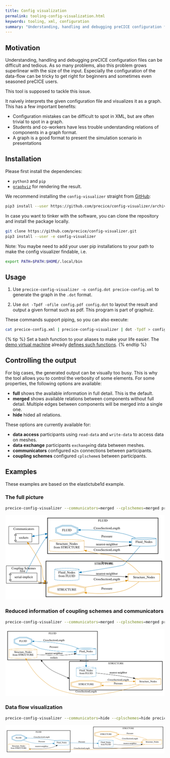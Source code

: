 ```yaml
---
title: Config visualization
permalink: tooling-config-visualization.html
keywords: tooling, xml, configuration
summary: "Understanding, handling and debugging preCICE configuration files can be difficult and tedious. This tool simplifies this process by visualizing the configuration as a dot graph."
---
```


## Motivation

Understanding, handling and debugging preCICE configuration files can be difficult and tedious.
As so many problems, also this problem grows superlinear with the size of the input.
Especially the configuration of the data-flow can be tricky to get right for beginners and sometimes even seasoned preCICE users.

This tool is supposed to tackle this issue.

It naively interprets the given configuration file and visualizes it as a graph.
This has a few important benefits:

* Configuration mistakes can be difficult to spot in XML, but are often trivial to spot in a graph.
* Students and co-workers have less trouble understanding relations of components in a graph format.
* A graph is a good format to present the simulation scenario in presentations

## Installation

Please first install the dependencies:

* `python3` and `pip`
* [`graphviz`](https://graphviz.org/download/) for rendering the result.

We recommend installing the `config-visualizer` straight from [GitHub](https://github.com/precice/config-visualizer):

```bash
pip3 install --user https://github.com/precice/config-visualizer/archive/master.zip
```

In case you want to tinker with the software, you can clone the repository and install the package locally.

```bash
git clone https://github.com/precice/config-visualizer.git
pip3 install --user -e config-visualizer
```

Note: You maybe need to add your user pip installations to your path to make the config visualizer findable, i.e.

```bash
export PATH=$PATH:$HOME/.local/bin
```

## Usage

1. Use `precice-config-visualizer -o config.dot precice-config.xml` to generate the graph in the `.dot` format.

2. Use `dot -Tpdf -ofile config.pdf config.dot` to layout the result and output a given format such as pdf.
  This program is part of graphviz.

These commands support piping, so you can also execute:

```bash
cat precice-config.xml | precice-config-visualizer | dot -Tpdf > config.pdf
```

{% tip %}
Set a bash function to your aliases to make your life easier. The [demo virtual machine](installation-vm.html) already [defines such functions](https://github.com/precice/vm/blob/main/provisioning/.alias).
{% endtip  %}

## Controlling the output

For big cases, the generated output can be visually too busy.
This is why the tool allows you to control the verbosity of some elements.
For some properties, the following options are available:

* **full** shows the available information in full detail. This is the default.
* **merged** shows available relations between components without full detail. Multiple edges between components will be merged into a single one.
* **hide** hided all relations.

These options are currently available for:

* **data access** participants using `read-data` and `write-data` to access data on meshes.
* **data exchange** participants `exchange`ing data between meshes.
* **communicators** configured `m2n` connections between participants.
* **coupling schemes** configured `cplscheme`s between participants.

## Examples

These examples are based on the elastictube1d example.

### The full picture

```bash
precice-config-visualizer --communicators=merged --cplschemes=merged precice-config.xml | dot -Tpdf > graph.pdf
```

![Config visualization](images/docs/tooling/elastictube1d-full.svg)

### Reduced information of coupling schemes and communicators

```bash
precice-config-visualizer --communicators=merged --cplschemes=merged precice-config.xml | dot -Tpdf > graph.pdf
```

![Config visualization](images/docs/tooling/elastictube1d-cpl-com-merged.svg)

### Data flow visualization

```bash
precice-config-visualizer --communicators=hide --cplschemes=hide precice-config.xml | dot -Tpdf > graph.pdf
```

![Config visualization](images/docs/tooling/elastictube1d-data-flow.svg)
